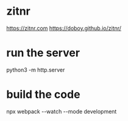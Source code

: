 # zitnr
https://zitnr.com
https://doboy.github.io/zitnr/

# run the server
python3 -m http.server

# build the code
npx webpack --watch --mode development

